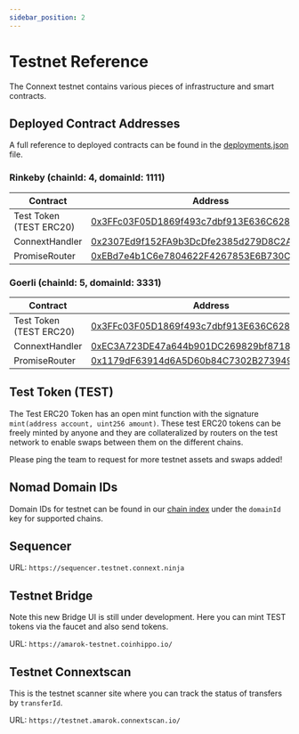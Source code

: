 ```yaml
---
sidebar_position: 2 
---
```


# Testnet Reference

The Connext testnet contains various pieces of infrastructure and smart contracts.

## Deployed Contract Addresses

A full reference to deployed contracts can be found in the [deployments.json](https://github.com/connext/nxtp/blob/main/packages/deployments/contracts/deployments.json) file.

### Rinkeby (chainId: 4, domainId: 1111)

| Contract | Address |
| --- | --- |
| Test Token (TEST ERC20) | [0x3FFc03F05D1869f493c7dbf913E636C6280e0ff9](https://rinkeby.etherscan.io/address/0x3FFc03F05D1869f493c7dbf913E636C6280e0ff9) |
| ConnextHandler | [0x2307Ed9f152FA9b3DcDfe2385d279D8C2A9DF2b0](https://louper.dev/diamond/0x2307Ed9f152FA9b3DcDfe2385d279D8C2A9DF2b0?network=rinkeby) |
| PromiseRouter | [0xEBd7e4b1C6e7804622F4267853E6B730CE409164](https://rinkeby.etherscan.io/address/0xEBd7e4b1C6e7804622F4267853E6B730CE409164) |

### Goerli (chainId: 5, domainId: 3331)

| Contract | Address |
| --- | --- |
| Test Token (TEST ERC20) | [0x3FFc03F05D1869f493c7dbf913E636C6280e0ff9](https://goerli.etherscan.io/address/0x3FFc03F05D1869f493c7dbf913E636C6280e0ff9) |
| ConnextHandler | [0xEC3A723DE47a644b901DC269829bf8718F175EBF](https://louper.dev/diamond/0xEC3A723DE47a644b901DC269829bf8718F175EBF?network=goerli) |
| PromiseRouter | [0x1179dF63914d6A5D60b84C7302B273949Ebc2229](https://goerli.etherscan.io/address/0x1179dF63914d6A5D60b84C7302B273949Ebc2229) |

## Test Token (TEST)

The Test ERC20 Token has an open mint function with the signature `mint(address account, uint256 amount)`. These test ERC20 tokens can be freely minted by anyone and they are collateralized by routers on the test network to enable swaps between them on the different chains.

Please ping the team to request for more testnet assets and swaps added!

## Nomad Domain IDs

Domain IDs for testnet can be found in our [chain index](https://github.com/connext/chaindata/blob/main/crossChain.json#) under the `domainId` key for supported chains.

## Sequencer

URL: `https://sequencer.testnet.connext.ninja`

## Testnet Bridge

Note this new Bridge UI is still under development. Here you can mint TEST tokens via the faucet and also send tokens. 

URL: `https://amarok-testnet.coinhippo.io/`

## Testnet Connextscan

This is the testnet scanner site where you can track the status of transfers by `transferId`. 

URL: `https://testnet.amarok.connextscan.io/`
